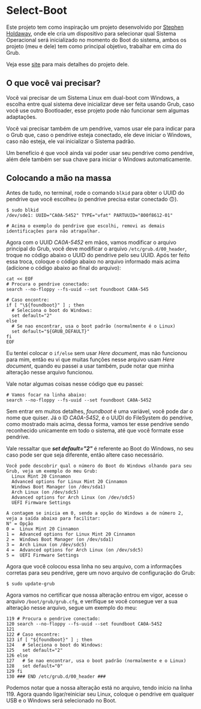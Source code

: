 # Select-Boot
Este projeto tem como inspiração um projeto desenvolvido por [Stephen Holdaway](https://github.com/stecman/hw-boot-selection), 
onde ele cria um dispositivo para selecionar qual Sistema Operacional será inicializado no momento do Boot do sistema, 
ambos os projeto (meu e dele) tem como principal objetivo, trabalhar em cima do Grub.

Veja esse [site](https://hackaday.io/project/179539-hardware-boot-selection-switch) para mais detalhes do projeto dele.

## O que você vai precisar?
Você vai precisar de um Sistema Linux em dual-boot com Windows, a escolha entre qual sistema deve inicializar deve ser feita usando Grub,
caso você use outro Bootloader, esse projeto pode não funcionar sem algumas adaptações.

Você vai precisar também de um pendrive, vamos usar ele para indicar para o Grub que, 
caso o pendrive esteja conectado, ele deve iniciar o Windows, caso não esteja, ele vai inicializar o Sistema padrão.

Um benefício é que você ainda vai poder usar seu pendrive como pendrive, além dele também ser sua chave para iniciar o Windows automaticamente.

## Colocando a mão na massa
Antes de tudo, no terminal, rode o comando `blkid` para obter o UUID do pendrive que você escolheu (o pendrive precisa estar conectado 🙃).
```
$ sudo blkid 
/dev/sde1: UUID="CA0A-5452" TYPE="vfat" PARTUUID="800f8612-01"

# Acima o exemplo do pendrive que escolhi, removi as demais identificações para não atrapalhar.
```
Agora com o UUID *CA0A-5452* em mãos, vamos modificar o arquivo principal do Grub, 
você deve modificar o arquivo `/etc/grub.d/00_header`, troque no código abaixo o UUID do pendrive pelo seu UUID.
Após ter feito essa troca, coloque o código abaixo no arquivo informado mais acima (adicione o código abaixo ao final do arquivo):
```
cat << EOF
# Procura o pendrive conectado:
search --no-floppy --fs-uuid --set foundboot CA0A-545

# Caso encontre:
if [ "\${foundboot}" ] ; then
  # Seleciona o boot do Windows:
  set default="2"
else
  # Se nao encontrar, usa o boot padrão (normalmente é o Linux)
  set default="${GRUB_DEFAULT}"
fi
EOF
```

Eu tentei colocar o `if/else` sem usar *Here document*, mas não funcionou para mim, 
então eu vi que muitas funções nesse arquivo usam *Here document*, quando eu passei a usar também, 
pude notar que minha alteração nesse arquivo funcionou.

Vale notar algumas coisas nesse código que eu passei:
```
# Vamos focar na linha abaixo:
search --no-floppy --fs-uuid --set foundboot CA0A-5452
```
Sem entrar em muitos detalhes, *foundboot* é uma variável, você pode dar o nome que quiser.
Já o ID *CA0A-5452*, é o UUDI do FileSystem do pendrive, como mostrado mais acima, dessa forma, 
vamos ter esse pendrive sendo reconhecido unicamente em todo o sistema, até que você formate esse pendrive.
  
Vale ressaltar que ***set default="2"*** é referente ao Boot do Windows, no seu caso pode ser que seja diferente, então altere caso necessário.
```
Você pode descobrir qual o número do Boot do Windows olhando para seu Grub, veja um exemplo do meu Grub:
  Linux Mint 20 Cinnamon
  Advanced options for Linux Mint 20 Cinnamon
  Windows Boot Manager (on /dev/sda1)
  Arch Linux (on /dev/sdc5)
  Advanced options for Arch Linux (on /dev/sdc5)
  UEFI Firmware Settings

A contagem se inicia em 0, sendo a opção do Windows a de número 2, veja a saída abaixo para facilitar:
N° = Opção
0 =  Linux Mint 20 Cinnamon
1 =  Advanced options for Linux Mint 20 Cinnamon
2 =  Windows Boot Manager (on /dev/sda1)
3 =  Arch Linux (on /dev/sdc5)
4 =  Advanced options for Arch Linux (on /dev/sdc5)
5 =  UEFI Firmware Settings
```

Agora que você colocou essa linha no seu arquivo, com a informações corretas para seu pendrive, 
gere um novo arquivo de configuração do Grub:
```
$ sudo update-grub
```
Agora vamos no certificar que nossa alteração entrou em vigor, acesse o arquivo `/boot/grub/grub.cfg`,
e verifique se você consegue ver a sua alteração nesse arquivo, segue um exemplo do meu:
```
119 # Procura o pendrive conectado:
120 search --no-floppy --fs-uuid --set foundboot CA0A-5452
121 
122 # Caso encontre:
123 if [ "${foundboot}" ] ; then
124   # Seleciona o boot do Windows:
125   set default="2"
126 else
127   # Se nao encontrar, usa o boot padrão (normalmente e o Linux)
128   set default="0"
129 fi
130 ### END /etc/grub.d/00_header ###
```
Podemos notar que a nossa alteração está no arquivo, tendo início na linha 119.
Agora quando ligar/reiniciar seu Linux, coloque o pendrive em qualquer USB e o Windows será selecionado no Boot.
